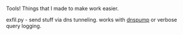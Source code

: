 Tools! Things that I made to make work easier.

exfil.py - send stuff via dns tunneling. works with <a href="https://github.com/tbiehn/dnspump">dnspump</a> or verbose query logging.
